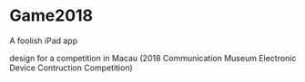 # Game2018
A foolish iPad app

design for a competition in Macau (2018 Communication Museum Electronic Device Contruction Competition)
